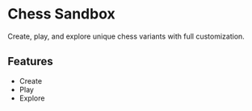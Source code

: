 # Chess Sandbox
Create, play, and explore unique chess variants with full customization.

## Features
- Create
- Play
- Explore
